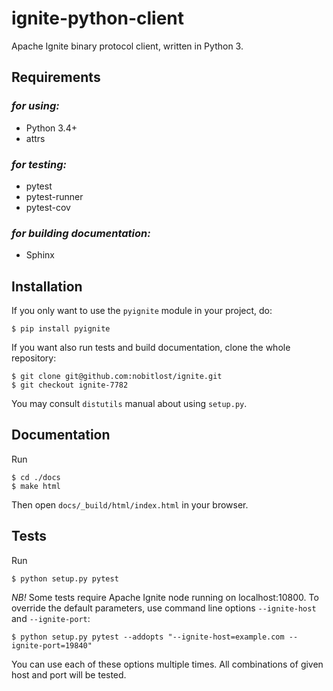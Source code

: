 # ignite-python-client
Apache Ignite binary protocol client, written in Python 3.

## Requirements

### *for using:*
- Python 3.4+
- attrs

### *for testing:*
- pytest
- pytest-runner
- pytest-cov

### *for building documentation:*
- Sphinx

## Installation
If you only want to use the `pyignite` module in your project, do:
```
$ pip install pyignite
```

If you want also run tests and build documentation, clone the whole
repository:
```
$ git clone git@github.com:nobitlost/ignite.git
$ git checkout ignite-7782
```

You may consult `distutils` manual about using `setup.py`.

## Documentation
Run
```
$ cd ./docs
$ make html
```
Then open `docs/_build/html/index.html` in your browser.

## Tests
Run
```
$ python setup.py pytest
```

*NB!* Some tests require Apache Ignite node running on localhost:10800.
To override the default parameters, use command line options
`--ignite-host` and `--ignite-port`:

```
$ python setup.py pytest --addopts "--ignite-host=example.com --ignite-port=19840"
```

You can use each of these options multiple times. All combinations
of given host and port will be tested.
